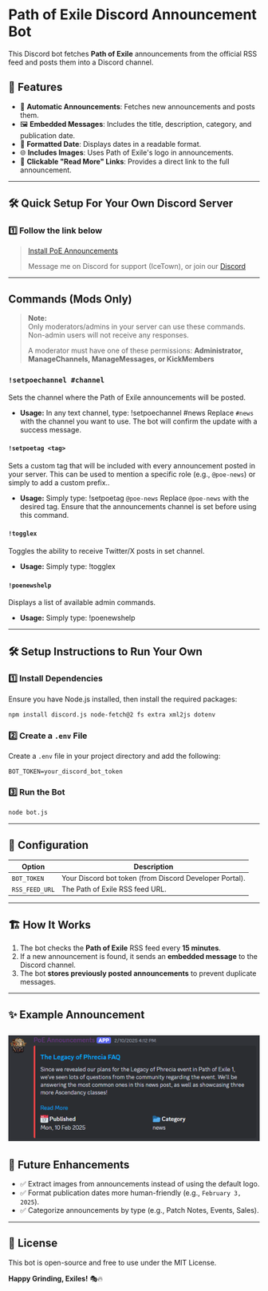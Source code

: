 # Path of Exile Discord Announcement Bot

This Discord bot fetches **Path of Exile** announcements from the official RSS feed and posts them into a Discord channel.

## 🚀 Features
- 📢 **Automatic Announcements**: Fetches new announcements and posts them.
- 🖼 **Embedded Messages**: Includes the title, description, category, and publication date.
- 📅 **Formatted Date**: Displays dates in a readable format.
- 🌐 **Includes Images**: Uses Path of Exile's logo in announcements.
- 🔗 **Clickable "Read More" Links**: Provides a direct link to the full announcement.

---

## 🛠️ Quick Setup For Your Own Discord Server

### **1️⃣ Follow the link below**
> [Install PoE Announcements](https://discord.com/oauth2/authorize?client_id=1336092556987207791&scope=bot%20applications.commands&permissions=0)
>
> Message me on Discord for support (IceTown), or join our [Discord](https://discord.gg/DcstwdqbGP)
---

## Commands (Mods Only)

> **Note:**  
> Only moderators/admins in your server can use these commands. Non-admin users will not receive any responses.
>
> A moderator must have one of these permissions: **Administrator, ManageChannels, ManageMessages, or KickMembers**

### `!setpoechannel #channel`
Sets the channel where the Path of Exile announcements will be posted.

- **Usage:**  In any text channel, type: !setpoechannel #news
  Replace `#news` with the channel you want to use. The bot will confirm the update with a success message.

#### `!setpoetag <tag>`
Sets a custom tag that will be included with every announcement posted in your server. This can be used to mention a specific role (e.g., `@poe-news`) or simply to add a custom prefix..

- **Usage:**  Simply type: !setpoetag `@poe-news`
  Replace `@poe-news` with the desired tag. Ensure that the announcements channel is set before using this command.

#### `!togglex`
Toggles the ability to receive Twitter/X posts in set channel.

- **Usage:**  Simply type: !togglex

#### `!poenewshelp`
Displays a list of available admin commands.

- **Usage:**  Simply type: !poenewshelp

---

## 🛠️ Setup Instructions to Run Your Own

### **1️⃣ Install Dependencies**
Ensure you have Node.js installed, then install the required packages:
```sh
npm install discord.js node-fetch@2 fs extra xml2js dotenv
```

### **2️⃣ Create a `.env` File**
Create a `.env` file in your project directory and add the following:
```
BOT_TOKEN=your_discord_bot_token
```

### **3️⃣ Run the Bot**
```sh
node bot.js
```

---

## 📝 Configuration
| **Option**   | **Description**  |
|-------------|-----------------|
| `BOT_TOKEN` | Your Discord bot token (from Discord Developer Portal). |
| `RSS_FEED_URL` | The Path of Exile RSS feed URL. |

---

## 🏗 How It Works
1. The bot checks the **Path of Exile** RSS feed every **15 minutes**.
2. If a new announcement is found, it sends an **embedded message** to the Discord channel.
3. The bot **stores previously posted announcements** to prevent duplicate messages.

---

## ✨ Example Announcement
![Announcement Example](https://github.com/jpitty03/PoEAnnouncementDiscordBot/blob/main/poe-announcement.png)
---

## 📌 Future Enhancements
- ✅ Extract images from announcements instead of using the default logo.
- ✅ Format publication dates more human-friendly (e.g., `February 3, 2025`).
- ✅ Categorize announcements by type (e.g., Patch Notes, Events, Sales).

---

## 📜 License
This bot is open-source and free to use under the MIT License.

**Happy Grinding, Exiles!** 🎭🔥


